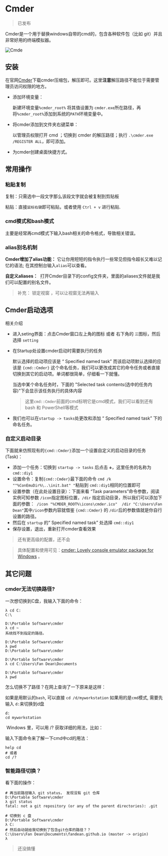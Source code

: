 # Cmder

> 已发布

Cmder是一个用于替换windows自带的cmd的，包含各种软件包（比如 git）并且非常好用的终端模拟器。

![Cmde](http://cmder.net/img/main.png)



## 安装

在官网[Cmder](http://cmder.net/ "Cmder | Console Emulator")下载cmder压缩包，解压即可。这里**注意**解压路径不能位于需要管理员访问权限的地方。



- 添加环境变量：

  新建环境变量`%cmder_root%` 将其值设置为 `cmder.exe`所在路径，再将`%cmder_root%`添加到系统的`PATH`环境变量中。

- 将cmder添加到文件夹右键菜单：

  以管理员权限打开 cmd ；切换到 cmder 的解压路径；执行 `.\cmder.exe /REGISTER ALL`，即可添加。

- 为cmder创建桌面快捷方式。





## 常用操作



### 粘贴复制

复制：只需选中一段文字那么该段文字就会被复制到剪贴板

粘贴：直接`鼠标右键`即可粘贴，或者使用 `Ctrl + v` 进行粘贴.



### cmd模式和bash模式

主要是经常再cmd模式下输入bash相关的命令格式，导致相关错误。



### alias别名机制

**Cmder增加了alias功能：** 
它让你用短短的指令执行一些常见但指令超长又难以记忆的语法; 
在其控制台输入`alias`可以查看。



**自定义aliases：**  打开Cmder目录下的config文件夹，里面的aliases文件就是我们可以配置的别名文件。



> 补充： 锁定视窗 ，可以让视窗无法再输入 



## Cmder启动选项

相关介绍

- 进入seting界面：点击Cmder窗口左上角的图标 或者 右下角的 `三`图标，然后选择 `setting`

- 在Startup处设置cmder启动时需要执行的任务

  默认选择的启动项应该是 “ Specified named task” 而该启动项默认选择的应该是 `{cmd::Cmder}` 这个命名任务，我们可以更改成其它的命令任务或者直接切换到其它的启动项。单词都很简单，仔细看一下就懂。

  当选中某个命名任务时，下面的 "Selected task contents(选中的任务内容)"下会显示该任务执行的具体内容

  > 这里`cmd::Cmder`前面的cmd标明它是cmd模式，我们可以看到还有 bash 和 PowerShell等模式

- 我们也可以在`startup -> tasks`处更改和添加 “ Specified named task” 下的命名任务。





### 自定义启动目录



下面就来仿照现有的`{cmd::Cmder}`添加一个设置自定义的启动目录的任务(Task)：

- 添加一个任务：切换到 `startup -> tasks` 后点击 `➕`，这里任务的名称为 `cmd::diy1`
- 设置命令：复制`{cmd::Cmder}`最下面的命令 `cmd /k ""%ConEmuDir%\..\init.bat" "`粘贴到 `cmd::diy1`相同的位置即可
- 设置参数（在此处设置目录）：下面来看 “Task parameters”命令参数，阅读实例可知参数 `/icon`指定图标位置，`/dir` 指定启动目录，所以我们可以添加下面的参数：` /icon "%CMDER_ROOT%\icons\cmder.ico"  /dir "C:\Users\Fan Dean"`其中`/icon`参数内容就借鉴 `{cmd::Cmder}` 的 `/dir`后的参数值就是你自行设置的路径。
- 然后在 `startup` 的“ Specified named task” 处选择 `cmd::diy1`
- 保存设置，退出，重新打开cmder查看效果



> 还有更高级的配置，还不会



>  具体配置和使用可见：[cmder: Lovely console emulator package for Windows](https://github.com/cmderdev/cmder "cmderdev/cmder: Lovely console emulator package for Windows") 。




## 其它问题



### cmder无法切换路径?

一次想切换到C盘，我输入下面的命令：

```shell
λ cd C:
C:\

D:\Portable Software\cmder
λ cd ~
系统找不到指定的路径。

D:\Portable Software\cmder
λ pwd
D:\Portable Software\cmder

D:\Portable Software\cmder
λ cd C:\Users\Fan Dean\Documents

D:\Portable Software\cmder
λ pwd
```

怎么切换不了路径？在网上查询了一下原来是这样：

如果是用默认的`bash`, 可以直接 `cd /d/myworkstation`
如果用的是`cmd`模式, 需要先输入 `d:`来切换到d盘

```
d:
cd myworkstation
```

 Windows 里，可以用 /? 获取详细的用法，比如： 

输入下面命令来了解一下cmd中cd的用法：

```shell
help cd
# 或者
cd /?
```



### 智能路径切换？

看下面的操作：

```shell
# 再当前路径输入 git status， 发现没有 git 仓库
D:\Portable Software\cmder
λ git status
fatal: not a git repository (or any of the parent directories): .git

# 切换到 c 盘
D:\Portable Software\cmder
λ C:
# 然后自动就给我切换到了包含git仓库的路径？？
C:\Users\Fan Dean\Documents\fandean.github.io (master -> origin)
λ 
```



> 还没搞懂
